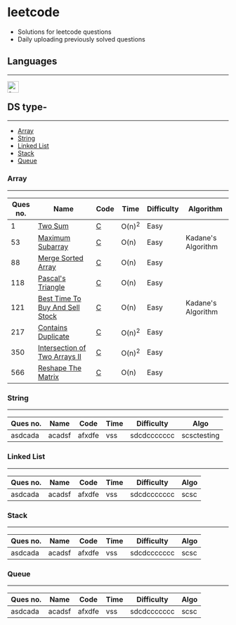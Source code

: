 # leetcode
+ Solutions for leetcode questions
+ Daily uploading previously solved questions
 

## Languages
---------
[<img align="left" width="26px" alt="c logo" src="https://www.pngitem.com/pimgs/m/31-312155_c-programming-language-logo-hd-png-download.png"/>](https://github.com/biswabismay/leetcode/tree/main/C)
<br>

## DS type-
-----------
+ [Array](https://github.com/biswabismay/leetcode#array)
+ [String](https://github.com/biswabismay/leetcode#string)
+ [Linked List](https://github.com/biswabismay/leetcode#linked-list)
+ [Stack](https://github.com/biswabismay/leetcode#stack)
+ [Queue](https://github.com/biswabismay/leetcode#queue)

### Array
---------
Ques no. | Name | Code | Time | Difficulty | Algorithm
---------|------|------|------|------------|-----
1 | [Two Sum](https://leetcode.com/problems/two-sum/) | [C](https://github.com/biswabismay/leetcode/blob/main/C/1_Two_Sum.c) | O(n)<sup>2</sup> | Easy |
53  |[Maximum Subarray](https://leetcode.com/problems/maximum-subarray/) | [C](https://github.com/biswabismay/leetcode/blob/main/C/53_Maximum_Subarray.c) | O(n) | Easy| Kadane's Algorithm
88 |[Merge Sorted Array](https://leetcode.com/problems/merge-sorted-array/) | [C](https://github.com/biswabismay/leetcode/blob/main/C/88_Merge_Sorted_Array.c) | O(n) | Easy |
118 | [Pascal's Triangle](https://leetcode.com/problems/pascals-triangle/) | [C](https://github.com/biswabismay/leetcode/blob/main/C/118_Pascals_Triangle.c) | O(n) | Easy
121 | [Best Time To Buy And Sell Stock](https://leetcode.com/problems/best-time-to-buy-and-sell-stock/) | [C](https://github.com/biswabismay/leetcode/blob/main/C/121_Best_Time_to_Buy_and_Sell_Stock.c) | O(n) | Easy | Kadane's Algorithm
217 | [Contains Duplicate](https://leetcode.com/problems/contains-duplicate/) | [C](https://github.com/biswabismay/leetcode/blob/main/C/1_Two_Sum.c) | O(n)<sup>2</sup> | Easy |
350 | [Intersection of Two Arrays II](https://leetcode.com/problems/intersection-of-two-arrays-ii/) | [C](https://github.com/biswabismay/leetcode/blob/main/C/350_Intersection_of_Two_Arrays_II.c) | O(n)<sup>2</sup> | Easy
566 | [Reshape The Matrix](https://leetcode.com/problems/reshape-the-matrix/) | [C](https://github.com/biswabismay/leetcode/blob/main/C/566_Reshape_the_Matrix.c) | O(n) | Easy

### String
-----------
Ques no. | Name | Code | Time | Difficulty | Algo
---------|------|------|------|------------|-----
asdcada  |acadsf|afxdfe|vss   | sdcdccccccc|scsctesting



### Linked List
---------------
Ques no. | Name | Code | Time | Difficulty | Algo
---------|------|------|------|------------|-----
asdcada  |acadsf|afxdfe|vss   | sdcdccccccc|scsc 




### Stack
-----------
Ques no. | Name | Code | Time | Difficulty | Algo
---------|------|------|------|------------|-----
asdcada  |acadsf|afxdfe|vss   | sdcdccccccc|scsc 


### Queue
---------
Ques no. | Name | Code | Time | Difficulty | Algo
---------|------|------|------|------------|-----
asdcada  |acadsf|afxdfe|vss   | sdcdccccccc|scsc 
